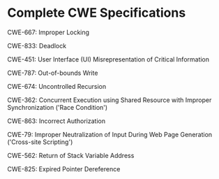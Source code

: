 

# Complete CWE Specifications

CWE-667: Improper Locking

CWE-833: Deadlock

CWE-451: User Interface (UI) Misrepresentation of Critical Information

CWE-787: Out-of-bounds Write

CWE-674: Uncontrolled Recursion

CWE-362: Concurrent Execution using Shared Resource with Improper Synchronization ('Race Condition')

CWE-863: Incorrect Authorization

CWE-79: Improper Neutralization of Input During Web Page Generation ('Cross-site Scripting')

CWE-562: Return of Stack Variable Address

CWE-825: Expired Pointer Dereference